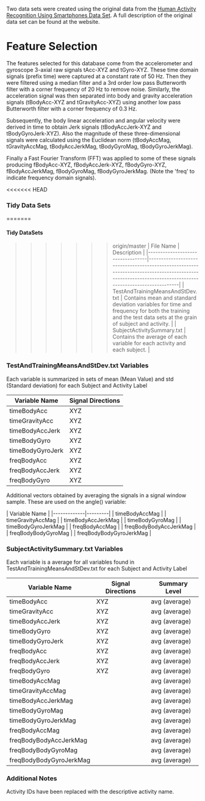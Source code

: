 Two data sets were created using the original data from the [Human Activity Recognition Using Smartphones Data Set](http://archive.ics.uci.edu/ml/datasets/Human+Activity+Recognition+Using+Smartphones).
A full description of the original data set can be found at the website.

Feature Selection 
=================

The features selected for this database come from the accelerometer and gyroscope 3-axial raw signals tAcc-XYZ and tGyro-XYZ. These time domain signals (prefix time) were captured at a constant rate of 50 Hz. Then they were filtered using a median filter and a 3rd order low pass Butterworth filter with a corner frequency of 20 Hz to remove noise. Similarly, the acceleration signal was then separated into body and gravity acceleration signals (tBodyAcc-XYZ and tGravityAcc-XYZ) using another low pass Butterworth filter with a corner frequency of 0.3 Hz. 

Subsequently, the body linear acceleration and angular velocity were derived in time to obtain Jerk signals (tBodyAccJerk-XYZ and tBodyGyroJerk-XYZ). Also the magnitude of these three-dimensional signals were calculated using the Euclidean norm (tBodyAccMag, tGravityAccMag, tBodyAccJerkMag, tBodyGyroMag, tBodyGyroJerkMag). 

Finally a Fast Fourier Transform (FFT) was applied to some of these signals producing fBodyAcc-XYZ, fBodyAccJerk-XYZ, fBodyGyro-XYZ, fBodyAccJerkMag, fBodyGyroMag, fBodyGyroJerkMag. (Note the 'freq' to indicate frequency domain signals). 


<<<<<<< HEAD
### Tidy Data Sets
=======
#### Tidy DataSets
>>>>>>> origin/master
| File Name | Description |
|----------------------------------|--------------------------------------------------------------------------------------------------------------------------------------------------------|
| TestAndTrainingMeansAndStDev.txt | Contains mean and standard deviation variables for time and frequency for both the training and the test data sets at the grain of subject and activity. |
| SubjectActivitySummary.txt | Contains the average of each variable for each activity and each subject. |


### TestAndTrainingMeansAndStDev.txt Variables
Each variable is summarized in sets of mean (Mean Value) and std (Standard deviation) for each Subject and Activity Label

| Variable Name | Signal Directions |
|-------------|---------|
| timeBodyAcc | XYZ |
| timeGravityAcc | XYZ |
| timeBodyAccJerk | XYZ |
| timeBodyGyro | XYZ |
| timeBodyGyroJerk | XYZ |
| freqBodyAcc | XYZ |
| freqBodyAccJerk | XYZ |
| freqBodyGyro | XYZ |


Additional vectors obtained by averaging the signals in a signal window sample. These are used on the angle() variable:

| Variable Name |
|-------------|---------|
| timeBodyAccMag |
| timeGravityAccMag |
| timeBodyAccJerkMag |
| timeBodyGyroMag |
| timeBodyGyroJerkMag |
| freqBodyAccMag |
| freqBodyBodyAccJerkMag |
| freqBodyBodyGyroMag |
| freqBodyBodyGyroJerkMag |


### SubjectActivitySummary.txt Variables
Each variable is a average for all variables found in TestAndTrainingMeansAndStDev.txt for each Subject and Activity Label

| Variable Name | Signal Directions | Summary Level |
|----------------|---------|---------------|
| timeBodyAcc | XYZ | avg (average) |
| timeGravityAcc | XYZ | avg (average) |
| timeBodyAccJerk | XYZ | avg (average) |
| timeBodyGyro | XYZ | avg (average) |
| timeBodyGyroJerk | XYZ | avg (average) |
| freqBodyAcc | XYZ | avg (average) |
| freqBodyAccJerk | XYZ | avg (average) |
| freqBodyGyro | XYZ | avg (average) |
| timeBodyAccMag | | avg (average) |
| timeGravityAccMag | | avg (average) |
| timeBodyAccJerkMag | | avg (average) |
| timeBodyGyroMag | | avg (average) |
| timeBodyGyroJerkMag | | avg (average) |
| freqBodyAccMag | | avg (average) |
| freqBodyBodyAccJerkMag | | avg (average) |
| freqBodyBodyGyroMag | | avg (average) |
| freqBodyBodyGyroJerkMag | | avg (average) |

### Additional Notes
Activity IDs have been replaced with the descriptive activity name.
